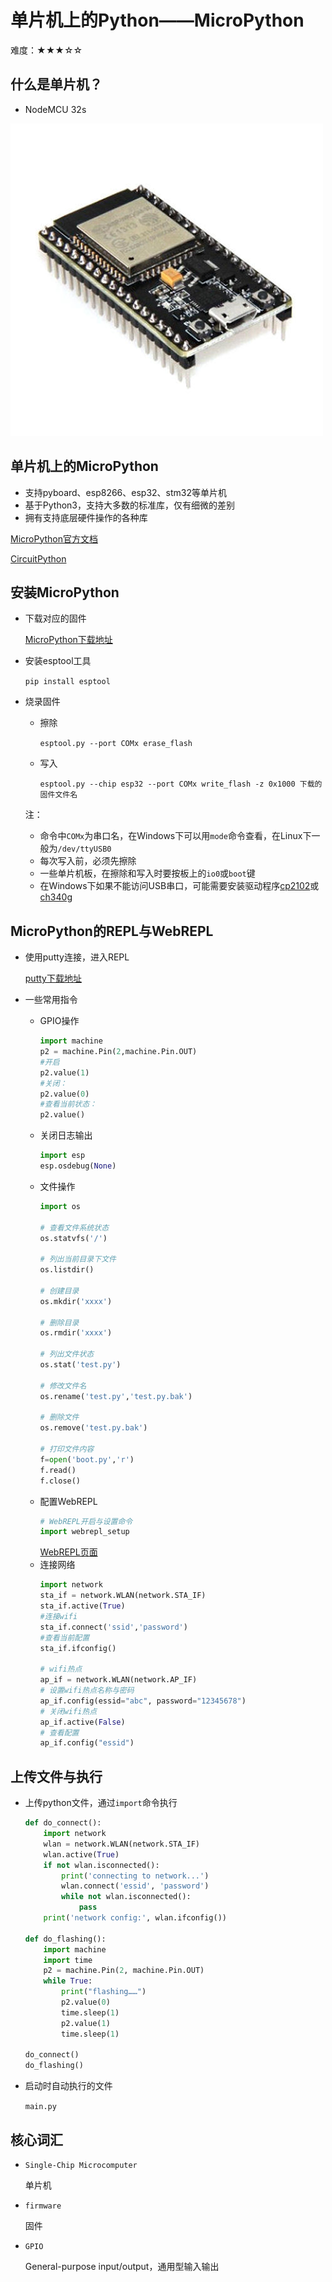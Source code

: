 # 单片机上的Python——MicroPython

难度：★★★☆☆

## 什么是单片机？

- NodeMCU 32s

![NodeMCU 32S](images/nodemcuesp32.jpg)

## 单片机上的MicroPython
- 支持pyboard、esp8266、esp32、stm32等单片机
- 基于Python3，支持大多数的标准库，仅有细微的差别
- 拥有支持底层硬件操作的各种库

[MicroPython官方文档](http://docs.micropython.org/en/latest/index.html)

[CircuitPython](https://github.com/adafruit/circuitpython)

## 安装MicroPython
- 下载对应的固件

  [MicroPython下载地址](http://micropython.org/download)

- 安装esptool工具

  `pip install esptool`

- 烧录固件
    + 擦除

      `esptool.py --port COMx erase_flash`

    + 写入

      `esptool.py --chip esp32 --port COMx write_flash -z 0x1000 下载的固件文件名`

  注：
    + 命令中`COMx`为串口名，在Windows下可以用`mode`命令查看，在Linux下一般为`/dev/ttyUSB0`
    + 每次写入前，必须先擦除
    + 一些单片机板，在擦除和写入时要按板上的`io0`或`boot`键
    + 在Windows下如果不能访问USB串口，可能需要安装驱动程序[cp2102](
https://cn.silabs.com/products/development-tools/software.page=0#interface)或[ch340g](http://www.wch.cn/download/CH341SER_ZIP.html)

## MicroPython的REPL与WebREPL
- 使用putty连接，进入REPL

  [putty下载地址](https://www.chiark.greenend.org.uk/~sgtatham/putty/latest.html)

- 一些常用指令
    + GPIO操作
        ```python
        import machine
        p2 = machine.Pin(2,machine.Pin.OUT)
        #开启
        p2.value(1)
        #关闭：
        p2.value(0)
        #查看当前状态：
        p2.value()
        ```
    + 关闭日志输出
        ```python
        import esp
        esp.osdebug(None)
        ```
    + 文件操作
        ```python
        import os

        # 查看文件系统状态
        os.statvfs('/')

        # 列出当前目录下文件
        os.listdir()

        # 创建目录
        os.mkdir('xxxx')

        # 删除目录
        os.rmdir('xxxx')

        # 列出文件状态
        os.stat('test.py')

        # 修改文件名
        os.rename('test.py','test.py.bak')

        # 删除文件
        os.remove('test.py.bak')

        # 打印文件内容
        f=open('boot.py','r')
        f.read()
        f.close()
        ```
    + 配置WebREPL
        ```python
        # WebREPL开启与设置命令
        import webrepl_setup
        ```
        [WebREPL页面](http://micropython.org/webrepl/)
    + 连接网络
        ```python
        import network
        sta_if = network.WLAN(network.STA_IF)
        sta_if.active(True)
        #连接wifi
        sta_if.connect('ssid','password')
        #查看当前配置
        sta_if.ifconfig()

        # wifi热点
        ap_if = network.WLAN(network.AP_IF)
        # 设置wifi热点名称与密码
        ap_if.config(essid="abc", password="12345678")
        # 关闭wifi热点
        ap_if.active(False)
        # 查看配置
        ap_if.config("essid")
        ```

## 上传文件与执行

- 上传python文件，通过`import`命令执行
    ```python
    def do_connect():
        import network
        wlan = network.WLAN(network.STA_IF)
        wlan.active(True)
        if not wlan.isconnected():
            print('connecting to network...')
            wlan.connect('essid', 'password')
            while not wlan.isconnected():
                pass
        print('network config:', wlan.ifconfig())

    def do_flashing():
        import machine
        import time
        p2 = machine.Pin(2, machine.Pin.OUT)
        while True:
            print("flashing……")
            p2.value(0)
            time.sleep(1)
            p2.value(1)
            time.sleep(1)

    do_connect()
    do_flashing()
    ```

- 启动时自动执行的文件

  `main.py`

## 核心词汇
- `Single-Chip Microcomputer`

  单片机

- `firmware`

  固件

- `GPIO`

  General-purpose input/output，通用型输入输出
